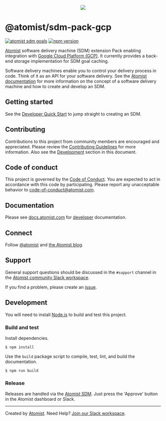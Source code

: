 <p align="center">
  <img src="https://images.atomist.com/sdm/SDM-Logo-Dark.png">
</p>

# @atomist/sdm-pack-gcp

[![atomist sdm goals](https://badge.atomist.com/T29E48P34/atomist/sdm-pack-gcp/b1d61e5a-3138-44a9-acc3-31d9ccf01e05)](https://app.atomist.com/workspace/T29E48P34)
[![npm version](https://img.shields.io/npm/v/@atomist/sdm-pack-gcp.svg)](https://www.npmjs.com/package/@atomist/sdm-pack-gcp)

[Atomist][atomist] software delivery machine (SDM) extension Pack
enabling integration with [Google Cloud Platform (GCP)][gcp].  It
currently provides a back-end storage implementation for SDM goal
caching.

[gcp]: https://cloud.google.com/ (Google Cloud Platform)

Software delivery machines enable you to control your delivery process
in code.  Think of it as an API for your software delivery.  See the
[Atomist documentation][atomist-doc] for more information on the
concept of a software delivery machine and how to create and develop
an SDM.

[atomist-doc]: https://docs.atomist.com/ (Atomist Documentation)

## Getting started

See the [Developer Quick Start][atomist-quick] to jump straight to
creating an SDM.

[atomist-quick]: https://docs.atomist.com/quick-start/ (Atomist - Developer Quick Start)

## Contributing

Contributions to this project from community members are encouraged
and appreciated. Please review the [Contributing
Guidelines](CONTRIBUTING.md) for more information. Also see the
[Development](#development) section in this document.

## Code of conduct

This project is governed by the [Code of
Conduct](CODE_OF_CONDUCT.md). You are expected to act in accordance
with this code by participating. Please report any unacceptable
behavior to code-of-conduct@atomist.com.

## Documentation

Please see [docs.atomist.com][atomist-doc] for
[developer][atomist-doc-sdm] documentation.

[atomist-doc-sdm]: https://docs.atomist.com/developer/sdm/ (Atomist Documentation - SDM Developer)

## Connect

Follow [@atomist][atomist-twitter] and [the Atomist blog][atomist-blog].

[atomist-twitter]: https://twitter.com/atomist (Atomist on Twitter)
[atomist-blog]: https://blog.atomist.com/ (The Official Atomist Blog)

## Support

General support questions should be discussed in the `#support`
channel in the [Atomist community Slack workspace][slack].

If you find a problem, please create an [issue][].

[issue]: https://github.com/atomist/sdm-pack-gcp/issues

## Development

You will need to install [Node.js][node] to build and test this
project.

[node]: https://nodejs.org/ (Node.js)

### Build and test

Install dependencies.

```
$ npm install
```

Use the `build` package script to compile, test, lint, and build the
documentation.

```
$ npm run build
```

### Release

Releases are handled via the [Atomist SDM][atomist-sdm].  Just press
the 'Approve' button in the Atomist dashboard or Slack.

[atomist-sdm]: https://github.com/atomist/atomist-sdm (Atomist Software Delivery Machine)

---

Created by [Atomist][atomist].
Need Help?  [Join our Slack workspace][slack].

[atomist]: https://atomist.com/ (Atomist - How Teams Deliver Software)
[slack]: https://join.atomist.com/ (Atomist Community Slack)
